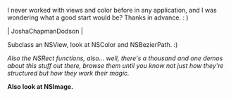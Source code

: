 I never worked with views and color before in any application, and I was wondering what a good start would be?
Thanks in advance. : )

| JoshaChapmanDodson |

Subclass an NSView, look at NSColor and NSBezierPath. :)

*Also the NSRect functions, also... well, there's a thousand and one demos about this stuff out there, browse them until you know not just how they're structured but how they work their magic.*

**Also look at NSImage.**
